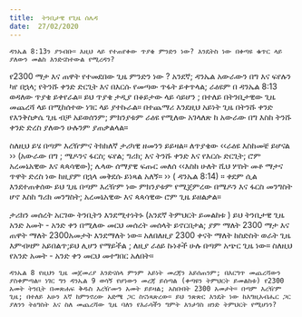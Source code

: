 ```yaml
---
title:  ትንቢታዊ የጊዜ ሰሌዳ
date:  27/02/2020
---
```


`ዳንኤል 8:13ን ያንብቡ። እዚህ ላይ የተጠየቀው ጥያቄ ምንድን ነው? እንዴትስ ነው በቀጣዩ ቁጥር ላይ ያለውን መልስ እንድናስተውል የሚረዳን?`

የ2300 ማታ እና ጠዋት የተመደበው ጊዜ ምንድን ነው ?  አንደኛ; ዳንኤል አውራውን በግ እና ፍየሉን ካየ በኋላ; የትንሹ ቀንድ ድርጊት እና በእርሱ የመጣው ጥፋት ይቀጥላል; ራዕዩም በ ዳንኤል 8:13 ወዳለው ጥያቄ ይቀየራል። ይህ ጥያቄ ታዲያ በቆይታው ላይ ሳይሆን ; በተለይ በትንቢታዊው ጊዜ መጨረሻ ላይ በሚከሰተው ነገር ላይ ያተኩራል። በተጨማሪ እንደዚህ አይነት ጊዜ በትንሹ ቀንድ የእንቅስቃሴ ጊዜ ብቻ አይወሰንም; ምክንያቱም ራዕዩ የሚለው አገላለጽ ከ አውራው በግ እስከ ትንሹ ቀንድ ድረስ ያለውን ሁሉንም ያጠቃልላል።

ስለዚህ ይሄ በጣም እረዥምና ትክክለኛ ታሪካዊ ዘመንን ይይዛል። ለጥያቄው ‹‹ራዕዩ እስከመቼ ይሆናል ›› (አውራው በግ ; ሜዶንና ፋርስ; ፍየል; ግሪክ; እና ትንሹ ቀንድ እና የእርሱ ድርጊት; ሮም አረመኔአዊው እና ጳጳሳዊው); ሌላው ሰማያዊ ፍጡር መለሰ ‹‹እስከ ሁለት ሺህ ሦስት መቶ ማታና ጥዋት ድረስ ነው ከዚያም በኋላ መቅደሱ ይነጻል አለኝ። ›› ( ዳንኤል 8:14) ። ቀደም ሲል እንደተጠቀሰው ይህ ጊዜ በጣም እረዥም ነው ምክንያቱም የሚጀምረው በሜዶን እና ፋርስ መንግስት ሆኖ እስከ ግሪክ መንግስት; አረመኔአዊው እና ጳጳሳዊው ሮም ጊዜ ይዘልቃል።

ታሪክን መሰረት አርገው ትንቢትን እንደሚተነትኑ (አንደኛ ትምህርት ይመልከቱ ) ይህ ትንቢታዊ ጊዜ አንድ አመት - አንድ ቀን በሚለው መርህ መሰረት መሰላት ይኖርበታል; ያም ማለት 2300 ማታ እና ጠዋት ማለት 2300አመታት እንደማለት ነው። አለበለዚያ 2300 ቀናት ማለት ከስድስት ወራት ጊዜ እምብዛም አይበልጥ;ይህ ሊሆን የማይችል ; ለዚያ ራዕይ ኩነቶች ሁሉ በጣም አጭር ጊዜ ነው። ስለዚህ የአንድ አመት - አንድ ቀን መርህ መተግበር አለበት።

`ዳንኤል 8 የዚህን ጊዜ መጀመሪያ እንድናሰላ ምንም አይነት መረጃን አይሰጠንም; በእርግጥ መጨረሻውን ያስቀምጣል። ነገር ግን ዳንኤል 9 ወሳኝ የሆነውን መረጃ ይሰጣል (ቀጣዩን ትምህርት ይመልከቱ) የ2300 አመት ትንቢት በመጽሐፍ ቅዱስ እረዥሙን አመት ይይዛል; አስቡበት 2300 አመታት። በጣም እረዥም ጊዜ; በተለይ አሁን እኛ ከምንኖረው አድሜ ጋር ስናነጻጽረው። ይህ ንጽጽር እንዴት ነው ከእግዚአብሔር ጋር ያለንን ትዕግስት እና ስለ መጨረሻው ጊዜ ባለን የእራሳችን ግምት እንታገስ ዘንድ ትምህርት የሚሆነን?`